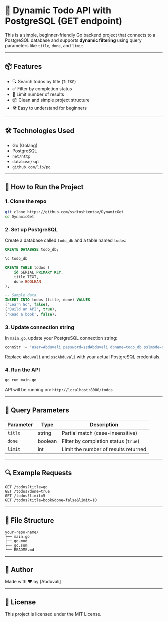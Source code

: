 # 📌 Dynamic Todo API with PostgreSQL (GET endpoint)

This is a simple, beginner-friendly Go backend project that connects to a PostgreSQL database and supports **dynamic filtering** using query parameters like `title`, `done`, and `limit`.

---

## 📦 Features

- 🔍 Search todos by title (`ILIKE`)
- ✅ Filter by completion status
- 📄 Limit number of results
- 📦 Clean and simple project structure
- 🛠️ Easy to understand for beginners

---

## 🛠️ Technologies Used

- Go (Golang)
- PostgreSQL
- `net/http`
- `database/sql`
- `github.com/lib/pq`

---

## 🚀 How to Run the Project

### 1. Clone the repo

```bash
git clone https://github.com/ssdtoshkentov/DynamicGet
cd DynamicGet
```

### 2. Set up PostgreSQL

Create a database called `todo_db` and a table named `todos`:

```sql
CREATE DATABASE todo_db;

\c todo_db

CREATE TABLE todos (
    id SERIAL PRIMARY KEY,
    title TEXT,
    done BOOLEAN
);

-- Sample data
INSERT INTO todos (title, done) VALUES
('Learn Go', false),
('Build an API', true),
('Read a book', false);
```

### 3. Update connection string

In `main.go`, update your PostgreSQL connection string:

```go
connStr := "user=Abduvali password=ssdAbduvali dbname=todo_db sslmode=disable"
```

Replace `Abduvali` and `ssdAbduvali` with your actual PostgreSQL credentials.

### 4. Run the API

```bash
go run main.go
```

API will be running on: `http://localhost:8080/todos`

---

## 📝 Query Parameters

| Parameter | Type    | Description                            |
|-----------|---------|----------------------------------------|
| `title`   | string  | Partial match (case-insensitive)       |
| `done`    | boolean | Filter by completion status (`true`)   |
| `limit`   | int     | Limit the number of results returned   |

---

## 🔍 Example Requests

```http
GET /todos?title=go
GET /todos?done=true
GET /todos?limit=5
GET /todos?title=book&done=false&limit=10
```

---

## 📂 File Structure

```
your-repo-name/
├── main.go
├── go.mod
├── go.sum
└── README.md
```

---

## 🙌 Author

Made with ❤️ by [Abduvali]

---

## 🧠 License

This project is licensed under the MIT License.
